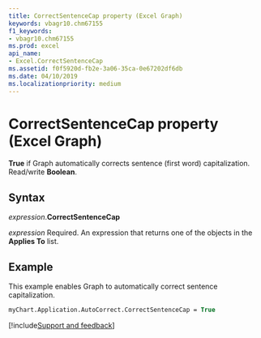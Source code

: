 ```yaml
---
title: CorrectSentenceCap property (Excel Graph)
keywords: vbagr10.chm67155
f1_keywords:
- vbagr10.chm67155
ms.prod: excel
api_name:
- Excel.CorrectSentenceCap
ms.assetid: f0f5920d-fb2e-3a06-35ca-0e67202df6db
ms.date: 04/10/2019
ms.localizationpriority: medium
---
```



# CorrectSentenceCap property (Excel Graph)

**True** if Graph automatically corrects sentence (first word) capitalization. Read/write **Boolean**.

## Syntax

_expression_.**CorrectSentenceCap**

_expression_ Required. An expression that returns one of the objects in the **Applies To** list.

## Example

This example enables Graph to automatically correct sentence capitalization.

```vb
myChart.Application.AutoCorrect.CorrectSentenceCap = True
```

[!include[Support and feedback](~/includes/feedback-boilerplate.md)]